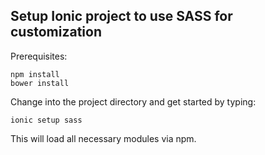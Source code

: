 ## Setup Ionic project to use SASS for customization

Prerequisites:

`npm install`    
`bower install`

Change into the project directory and get started by typing:
 
`ionic setup sass`

This will load all necessary modules via npm.